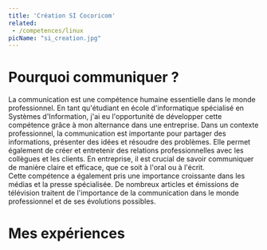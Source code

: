 ```yaml
---
title: 'Création SI Cocoricom'
related: 
 - /competences/linux
picName: "si_creation.jpg"
---
```


# Pourquoi communiquer ?

La communication est une compétence humaine essentielle dans le monde professionnel. En tant qu'étudiant en école d'informatique spécialisé en Systèmes d'Information, j'ai eu l'opportunité de développer cette compétence grâce à mon alternance dans une entreprise.
Dans un contexte professionnel, la communication est importante pour partager des informations, présenter des idées et résoudre des problèmes. Elle permet également de créer et entretenir des relations professionnelles avec les collègues et les clients. En entreprise, il est crucial de savoir communiquer de manière claire et efficace, que ce soit à l'oral ou à l'écrit.  
Cette compétence a également pris une importance croissante dans les médias et la presse spécialisée. De nombreux articles et émissions de télévision traitent de l'importance de la communication dans le monde professionnel et de ses évolutions possibles.
# Mes expériences